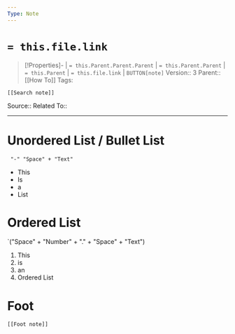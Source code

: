 ```yaml
---
Type: Note
---
```

# `= this.file.link`
>[!Properties]- |  `= this.Parent.Parent.Parent` | `= this.Parent.Parent` | `= this.Parent` | `= this.file.link` | `BUTTON[note]` 
>Version:: 3
>Parent:: [[How To]]
>Tags:
```meta-bind-embed
[[Search note]]
```
Source::
Related To::
***
# Unordered List / Bullet List
` "-" "Space" + "Text"`

- This 
- Is 
- a 
- List

# Ordered List
`("Space" + "Number" + "." + "Space" + "Text")

1. This
 2. is 
 3. an
 4. Ordered List









# Foot
```meta-bind-embed
[[Foot note]]
``` 